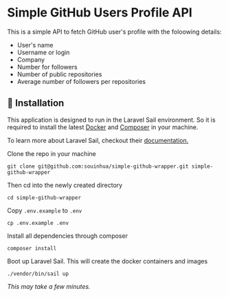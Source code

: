 # Simple GitHub Users Profile API
This is a simple API to fetch GitHub user's profile with the foloowing details:
- User's name
- Username or login
- Company
- Number for followers
- Number of public repositories
- Average number of followers per repositories

## 🚀 Installation
This application is designed to run in the Laravel Sail environment. 
So it is required to install the latest [Docker](https://www.docker.com) 
and [Composer](https://getcomposer.org/) in your machine.

To learn more about Laravel Sail, checkout their [documentation.](https://laravel.com/docs/8.x/sail)


Clone the repo in your machine
```
git clone git@github.com:souinhua/simple-github-wrapper.git simple-github-wrapper
```
Then cd into the newly created directory
```
cd simple-github-wrapper
```
Copy `.env.example` to `.env`
```
cp .env.example .env
```
Install all dependencies through composer
```
composer install
```
Boot up Laravel Sail. This will create the docker containers and images
```
./vendor/bin/sail up
```
_This may take a few minutes._

